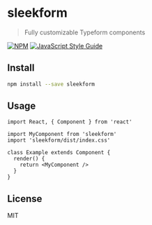 # sleekform

> Fully customizable Typeform components

[![NPM](https://img.shields.io/npm/v/sleekform.svg)](https://www.npmjs.com/package/sleekform) [![JavaScript Style Guide](https://img.shields.io/badge/code_style-standard-brightgreen.svg)](https://standardjs.com)

## Install

```bash
npm install --save sleekform
```

## Usage

```tsx
import React, { Component } from 'react'

import MyComponent from 'sleekform'
import 'sleekform/dist/index.css'

class Example extends Component {
  render() {
    return <MyComponent />
  }
}
```

## License

MIT
